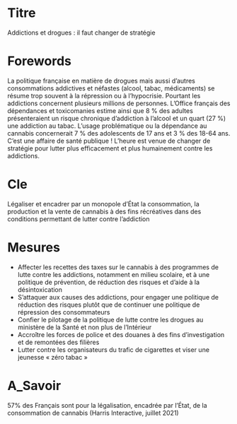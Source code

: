 # Titre
Addictions et drogues : il faut changer de stratégie

# Forewords
La politique française en matière de drogues mais aussi d’autres consommations addictives et néfastes (alcool, tabac, médicaments) se résume trop souvent à la répression ou à l’hypocrisie. Pourtant les addictions concernent plusieurs millions de personnes. L’Office français des dépendances et toxicomanies estime ainsi que 8 % des adultes présenteraient un risque chronique d’addiction à l’alcool et un quart (27 %) une addiction au tabac. L’usage problématique ou la dépendance au cannabis concernerait 7 % des adolescents de 17 ans et 3 % des 18-64 ans. C’est une affaire de santé publique ! L’heure est venue de changer de stratégie pour lutter plus efficacement et plus humainement contre les addictions.

# Cle
Légaliser et encadrer par un monopole d’État la consommation, la production et la vente de cannabis à des fins récréatives dans des conditions permettant de lutter contre l’addiction

# Mesures
* Affecter les recettes des taxes sur le cannabis à des programmes de lutte contre les addictions, notamment en milieu scolaire, et à une politique de prévention, de réduction des risques et d’aide à la désintoxication
* S’attaquer aux causes des addictions, pour engager une politique de réduction des risques plutôt que de continuer une politique de répression des consommateurs
* Confier le pilotage de la politique de lutte contre les drogues au ministère de la Santé et non plus de l’Intérieur
* Accroître les forces de police et des douanes à des fins d’investigation et de remontées des filières
* Lutter contre les organisateurs du trafic de cigarettes et viser une jeunesse « zéro tabac »

# A_Savoir
57% des Français sont pour la légalisation, encadrée par l’État, de la consommation de cannabis (Harris Interactive, juillet 2021)